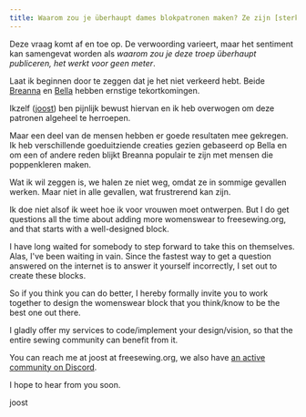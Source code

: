 ```yaml
---
title: Waarom zou je überhaupt dames blokpatronen maken? Ze zijn [sterke mening hier].
---
```


Deze vraag komt af en toe op. De verwoording varieert, maar het sentiment kan samengevat worden als _waarom zou je deze troep überhaupt publiceren, het werkt voor geen meter_.

Laat ik beginnen door te zeggen dat je het niet verkeerd hebt. Beide [Breanna](/designs/breanna/) en [Bella](/designs/bella/) hebben ernstige tekortkomingen.

Ikzelf ([joost](/makers/joostdecock/)) ben pijnlijk bewust hiervan en ik heb overwogen om deze patronen algeheel te herroepen.

Maar een deel van de mensen hebben er goede resultaten mee gekregen. Ik heb verschillende goeduitziende creaties gezien gebaseerd op Bella en om een of andere reden blijkt Breanna populair te zijn met mensen die poppenkleren maken.

Wat ik wil zeggen is, we halen ze niet weg, omdat ze in sommige gevallen werken. Maar niet in alle gevallen, wat frustrerend kan zijn.

Ik doe niet alsof ik weet hoe ik voor vrouwen moet ontwerpen. But I do get questions all the time about adding more womenswear to freesewing.org, and that starts with a well-designed block.

I have long waited for somebody to step forward to take this on themselves. Alas, I've been waiting in vain. Since the fastest way to get a question answered on the internet is to answer it yourself incorrectly, I set out to create these blocks.

So if you think you can do better, I hereby formally invite you to work together to design the womenswear block that you think/know to be the best one out there.

I gladly offer my services to code/implement your design/vision, so that the entire sewing community can benefit from it.

You can reach me at joost at freesewing.org, we also have [an active community on Discord](https://discord.freesewing.org/).

I hope to hear from you soon.

joost
